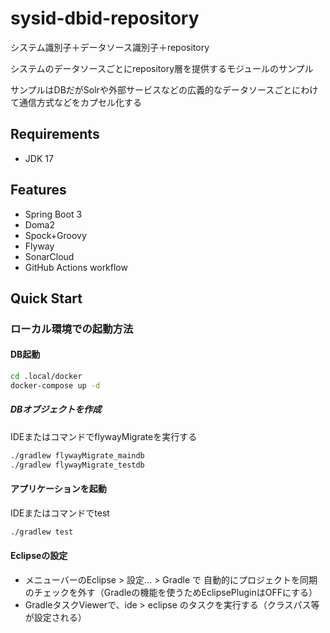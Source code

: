 # sysid-dbid-repository
システム識別子＋データソース識別子＋repository

システムのデータソースごとにrepository層を提供するモジュールのサンプル

サンプルはDBだがSolrや外部サービスなどの広義的なデータソースごとにわけて通信方式などをカプセル化する

## Requirements
- JDK 17

## Features
- Spring Boot 3
- Doma2
- Spock+Groovy
- Flyway
- SonarCloud
- GitHub Actions workflow

## Quick Start

### ローカル環境での起動方法

#### DB起動
```sh
cd .local/docker
docker-compose up -d
```

##### DBオブジェクトを作成
IDEまたはコマンドでflywayMigrateを実行する
```sh
./gradlew flywayMigrate_maindb
./gradlew flywayMigrate_testdb
```

#### アプリケーションを起動
IDEまたはコマンドでtest
```sh
./gradlew test
```

#### Eclipseの設定
- メニューバーのEclipse > 設定... > Gradle で 自動的にプロジェクトを同期 のチェックを外す（Gradleの機能を使うためEclipsePluginはOFFにする）
- GradleタスクViewerで、ide > eclipse のタスクを実行する（クラスパス等が設定される）
